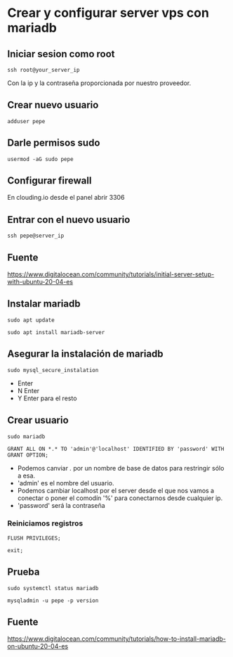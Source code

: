 # Crear y configurar server vps con mariadb

## Iniciar sesion como root

`ssh root@your_server_ip`

Con la ip y la contraseña proporcionada por nuestro proveedor.

## Crear nuevo usuario

`adduser pepe`

## Darle permisos sudo

`usermod -aG sudo pepe`

## Configurar firewall

En clouding.io desde el panel abrir 3306

## Entrar con el nuevo usuario

`ssh pepe@server_ip`

## Fuente

https://www.digitalocean.com/community/tutorials/initial-server-setup-with-ubuntu-20-04-es

## Instalar mariadb

`sudo apt update`

`sudo apt install mariadb-server`

## Asegurar la instalación de mariadb

`sudo mysql_secure_instalation`

- Enter
- N Enter
- Y Enter para el resto

## Crear usuario

`sudo mariadb`

`GRANT ALL ON *.* TO 'admin'@'localhost' IDENTIFIED BY 'password' WITH GRANT OPTION;`

- Podemos canviar *.* por un nombre de base de datos para restringir sólo a esa.
- 'admin' es el nombre del usuario.
- Podemos cambiar localhost por el server desde el que nos vamos a conectar o poner el comodín '%' para conectarnos desde cualquier ip.
- 'password' será la contraseña

### Reiniciamos registros

`FLUSH PRIVILEGES;`

`exit;`

## Prueba

`sudo systemctl status mariadb`

`mysqladmin -u pepe -p version`

## Fuente

https://www.digitalocean.com/community/tutorials/how-to-install-mariadb-on-ubuntu-20-04-es
